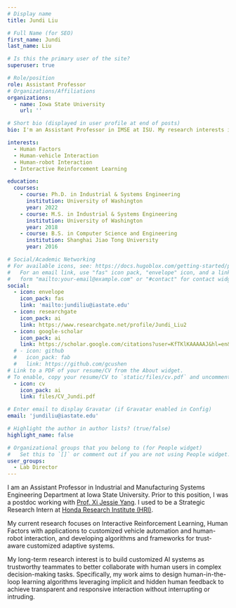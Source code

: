 ```yaml
---
# Display name
title: Jundi Liu

# Full Name (for SEO)
first_name: Jundi 
last_name: Liu

# Is this the primary user of the site?
superuser: true

# Role/position
role: Assistant Professor
# Organizations/Affiliations
organizations:
  - name: Iowa State University
    url: ''

# Short bio (displayed in user profile at end of posts)
bio: I'm an Assistant Professor in IMSE at ISU. My research interests include Interactive Reinforcement Learning, Human Factors, Human-vehicle Interaction and Human-robot Interaction.

interests:
  - Human Factors
  - Human-vehicle Interaction
  - Human-robot Interaction
  - Interactive Reinforcement Learning

education:
  courses:
    - course: Ph.D. in Industrial & Systems Engineering
      institution: University of Washington
      year: 2022
    - course: M.S. in Industrial & Systems Engineering
      institution: University of Washington
      year: 2018
    - course: B.S. in Computer Science and Engineering
      institution: Shanghai Jiao Tong University
      year: 2016

# Social/Academic Networking
# For available icons, see: https://docs.hugoblox.com/getting-started/page-builder/#icons
#   For an email link, use "fas" icon pack, "envelope" icon, and a link in the
#   form "mailto:your-email@example.com" or "#contact" for contact widget.
social:
  - icon: envelope
    icon_pack: fas
    link: 'mailto:jundiliu@iastate.edu'
  - icon: researchgate
    icon_pack: ai
    link: https://www.researchgate.net/profile/Jundi_Liu2
  - icon: google-scholar
    icon_pack: ai
    link: https://scholar.google.com/citations?user=KfTKlKAAAAAJ&hl=en&authuser=1
  # - icon: github
  #   icon_pack: fab
  #   link: https://github.com/gcushen
# Link to a PDF of your resume/CV from the About widget.
# To enable, copy your resume/CV to `static/files/cv.pdf` and uncomment the lines below.
  - icon: cv
    icon_pack: ai
    link: files/CV_Jundi.pdf

# Enter email to display Gravatar (if Gravatar enabled in Config)
email: 'jundiliu@iastate.edu'

# Highlight the author in author lists? (true/false)
highlight_name: false

# Organizational groups that you belong to (for People widget)
#   Set this to `[]` or comment out if you are not using People widget.
user_groups:
  - Lab Director
---
```


I am an Assistant Professor in Industrial and Manufacturing Systems Engineering Department at Iowa State University. Prior to this position, I was a postdoc working with [Prof. Xi Jessie Yang](https://ioe.engin.umich.edu/people/yang-xi-jessie/). I used to be a Strategic Research Intern at [Honda Research Institute (HRI)](https://usa.honda-ri.com/).

My current research focuses on Interactive Reinforcement Learning, Human Factors with applications to customized vehicle automation and human-robot interaction, and developing algorithms and frameworks for trust-aware customized adaptive systems.

My long-term research interest is to build customized AI systems as trustworthy teammates to better collaborate with human users in complex decision-making tasks. Specifically, my work aims to design human-in-the-loop learning algorithms leveraging implicit and hidden human feedback to achieve transparent and responsive interaction without interrupting or intruding.

